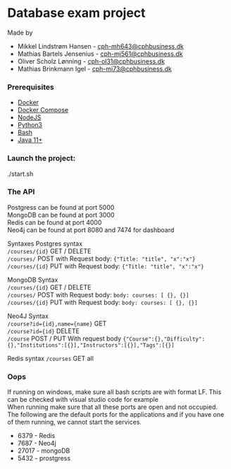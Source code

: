 # Database exam project

Made by
- Mikkel Lindstrøm Hansen - cph-mh643@cphbusiness.dk
- Mathias Bartels Jensenius - cph-mj561@cphbusiness.dk
- Oliver Scholz Lønning - cph-ol31@cphbusiness.dk
- Mathias Brinkmann Igel - cph-mi73@cphbusiness.dk


### Prerequisites
- [Docker](https://www.docker.com/get-started)
- [Docker Compose](https://docs.docker.com/compose/)
- [NodeJS](https://nodejs.org/en/)
- [Python3](https://www.python.org/download/releases/3.0/)
- [Bash](https://www.gnu.org/software/bash/)
- [Java 11+](https://www.oracle.com/java/technologies/javase-downloads.html)


### Launch the project:

./start.sh  

### The API
Postgress can be found at port 5000  
MongoDB can be found at port 3000  
Redis can be found at port 4000  
Neo4j can be found at port 8080 and 7474 for dashboard  

Syntaxes
Postgres syntax  
``/courses/{id}`` GET / DELETE   
``/courses/`` POST with Request body: ``{"Title: "title", "x":"x"}``   
``/courses/{id}`` PUT with Request body: ``{"Title: "title", "x":"x"}``   

MongoDB Syntax  
``/courses/{id}`` GET / DELETE  
``/courses/`` POST with Request body: ``body: courses: [ {}, {}]``   
``/courses/{id}`` PUT with Request body: ``body: courses: [ {}, {}]``   

Neo4J Syntax  
``/course?id={id},name={name}`` GET  
``/course?id={id}`` DELETE  
``/course`` POST / PUT With request body ``{"Course":{},"Difficulty":{},"Institutions":[{}],"Instructors":[{}],"Tags":[{}]``

Redis syntax
``/courses`` GET all


### Oops
If running on windows, make sure all bash scripts are with format LF. This can be checked with visual studio code for example  
When running make sure that all these ports are open and not occupied. The following are the default ports for the applications and if you have one of them running, we cannot start the services.
- 6379 - Redis
- 7687 - Neo4j
- 27017 - mongoDB
- 5432 - prostgress
